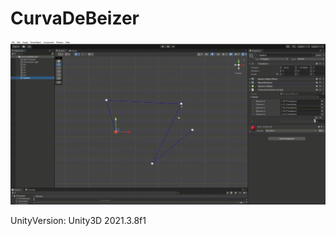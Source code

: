 # CurvaDeBeizer
 
![](https://github.com/Penta3435/CurvaDeBeizer/blob/main/Readme/comoSeUsa.gif)

UnityVersion: Unity3D 2021.3.8f1
